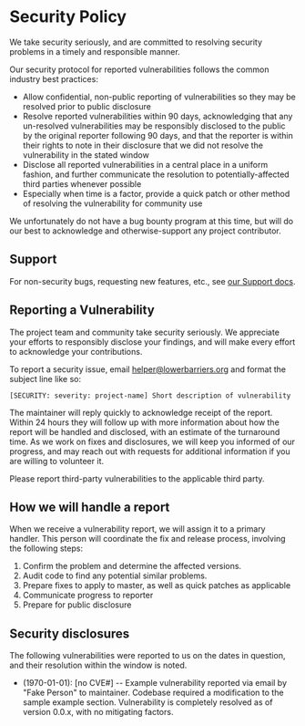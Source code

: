 # Security Policy

We take security seriously, and are committed to resolving security problems in a timely and responsible manner.

Our security protocol for reported vulnerabilities follows the common industry best practices:

  * Allow confidential, non-public reporting of vulnerabilities so they may be resolved prior to public disclosure
  * Resolve reported vulnerabilities within 90 days, acknowledging that any un-resolved vulnerabilities may be responsibly
    disclosed to the public by the original reporter following 90 days, and that the reporter is within their rights to
    note in their disclosure that we did not resolve the vulnerability in the stated window
  * Disclose all reported vulnerabilities in a central place in a uniform fashion, and further communicate the resolution
    to potentially-affected third parties whenever possible
  * Especially when time is a factor, provide a quick patch or other method of resolving the vulnerability for community use

We unfortunately do not have a bug bounty program at this time, but will do our best to acknowledge and otherwise-support
any project contributor.

## Support

For non-security bugs, requesting new features, etc., see [our Support docs](SUPPORT.md).

## Reporting a Vulnerability

The project team and community take security seriously. We appreciate your efforts to responsibly disclose your findings,
and will make every effort to acknowledge your contributions.

To report a security issue, email [helper@lowerbarriers.org](mailto:helper@lowerbarriers.org) and format the subject line like so:

```
[SECURITY: severity: project-name] Short description of vulnerability
```

The maintainer will reply quickly to acknowledge receipt of the report. Within 24 hours they will follow up with more information
about how the report will be handled and disclosed, with an estimate of the turnaround time. As we work on fixes and disclosures,
we will keep you informed of our progress, and may reach out with requests for additional information if you are willing to
volunteer it.

Please report third-party vulnerabilities to the applicable third party.

## How we will handle a report

When we receive a vulnerability report, we will assign it to a primary handler. This person will coordinate the fix and
release process, involving the following steps:

  1. Confirm the problem and determine the affected versions.
  2. Audit code to find any potential similar problems.
  3. Prepare fixes to apply to master, as well as quick patches as applicable
  4. Communicate progress to reporter
  5. Prepare for public disclosure

## Security disclosures

The following vulnerabilities were reported to us on the dates in question, and their resolution within the window is noted.

  * (1970-01-01): \[no CVE#] -- Example vulnerability reported via email by "Fake Person" to maintainer. Codebase required
    a modification to the sample example section. Vulnerability is completely resolved as of version 0.0.x, with no mitigating
    factors.
